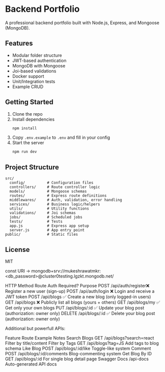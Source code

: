 # Backend Portfolio

A professional backend portfolio built with Node.js, Express, and Mongoose (MongoDB).

## Features

- Modular folder structure
- JWT-based authentication
- MongoDB with Mongoose
- Joi-based validations
- Docker support
- Unit/Integration tests
- Example CRUD

## Getting Started

1. Clone the repo  
2. Install dependencies  
   ```bash
   npm install
   ```
3. Copy `.env.example` to `.env` and fill in your config  
4. Start the server  
   ```bash
   npm run dev
   ```

## Project Structure

```plaintext
src/
  config/          # Configuration files
  controllers/     # Route controller logic
  models/          # Mongoose schemas
  routes/          # Express route definitions
  middlewares/     # Auth, validation, error handling
  services/        # Business logic/helpers
  utils/           # Utility functions
  validations/     # Joi schemas
  jobs/            # Scheduled jobs
  tests/           # Tests
  app.js           # Express app setup
  server.js        # App entry point
public/            # Static files
```

## License

MIT


const URI -> mongodb+srv://mukeshrawatmkr:<db_password>@cluster0testing.lgzkt.mongodb.net/

HTTP Method	   Route	         Auth Required?	               Purpose
POST	         /api/auth/register❌	Register a new user (sign-up)
POST	          /api/auth/login	❌	Login and receive a JWT token
POST	          /api/blogs	      ✅	Create a new blog (only logged-in users)
GET	           /api/blogs	   ❌	Publicly list all blogs (yours + others)
GET	           /api/blogs/my	✅	Get only your own blogs
PUT	         /api/blogs/:id	   ✅	Update your blog post (authorization: owner only)
DELETE	      /api/blogs/:id	   ✅	Delete your blog post (authorization: owner only)




Additional but powerfull APIs:

Feature	         Route Example	                   Notes
Search Blogs	   GET /api/blogs?search=react	     Filter by title/content
Filter by Tags	   GET /api/blogs?tag=JS	            Add tags to blog schema
Like Blog	      POST /api/blogs/:id/like	         Toggle-like system
Comment	         POST /api/blogs/:id/comments     	Blog-commenting system
Get Blog By ID	   GET /api/blogs/:id               	For single blog detail page
Swagger Docs	   /api-docs                        	Auto-generated API docs


